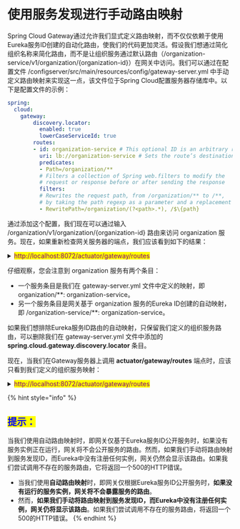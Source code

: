 # 使用服务发现进行手动路由映射

Spring Cloud Gateway通过允许我们显式定义路由映射，而不仅仅依赖于使用Eureka服务ID创建的自动化路由，使我们的代码更加灵活。假设我们想通过简化组织名称来简化路由，而不是让组织服务通过默认路由（/organization-service/v1/organization/{organization-id}）在网关中访问。我们可以通过在配置文件 /configserver/src/main/resources/config/gateway-server.yml 中手动定义路由映射来实现这一点，该文件位于Spring Cloud配置服务器存储库中。以下是配置文件的示例：

```yaml
spring:
  cloud:
    gateway:
        discovery.locator:
          enabled: true
          lowerCaseServiceId: true
        routes:
        - id: organization-service # This optional ID is an arbitrary route ID.
          uri: lb://organization-service # Sets the route’s destination URI
          predicates:    
          - Path=/organization/**
          # Filters a collection of Spring web.filters to modify the 
          # request or response before or after sending the response
          filters: 
          # Rewrites the request path, from /organization/** to /**, 
          # by taking the path regexp as a parameter and a replacement order
          - RewritePath=/organization/(?<path>.*), /$\{path}
```

通过添加这个配置，我们现在可以通过输入 /organization/v1/organization/{organization-id} 路由来访问 organization 服务。现在，如果重新检查网关服务器的端点，我们应该看到如下的结果：

<details>

<summary><mark style="color:purple;">http://localhost:8072/actuator/gateway/routes</mark></summary>

{% code overflow="wrap" %}
```json
[
    ...
    {
        "predicate": "Paths: [/organization-service/**], match trailing slash: true",
        "metadata": {
            "management.port": "8081"
        },
        "route_id": "ReactiveCompositeDiscoveryClient_ORGANIZATION-SERVICE",
        "filters": [
            "[[RewritePath /organization-service/?(?<remaining>.*) = '/${remaining}'], order = 1]"
        ],
        "uri": "lb://ORGANIZATION-SERVICE",
        "order": 0
    },
    {
        "predicate": "Paths: [/organization/**], match trailing slash: true",
        "route_id": "organization-service",
        "filters": [
            "[[RewritePath /organization/(?<path>.*) = '/${path}'], order = 1]"
        ],
        "uri": "lb://organization-service",
        "order": 0
    }
]
```
{% endcode %}

</details>

仔细观察，您会注意到 organization 服务有两个条目：

* 一个服务条目是我们在 gateway-server.yml 文件中定义的映射，即 organization/\*\*: organization-service。
* 另一个服务条目是网关基于 organization 服务的Eureka ID创建的自动映射，即 /organization-service/\*\*: organization-service。

如果我们想排除Eureka服务ID路由的自动映射，只保留我们定义的组织服务路由，可以删除我们在 gateway-server.yml 文件中添加的 **spring.cloud.gateway.discovery.locator** 条目。

现在，当我们在Gateway服务器上调用 **actuator/gateway/routes** 端点时，应该只看到我们定义的组织服务映射：

<details>

<summary><mark style="color:purple;">http://localhost:8072/actuator/gateway/routes</mark></summary>

{% code overflow="wrap" %}
```json
[
    {
        "predicate": "Paths: [/organization/**], match trailing slash: true",
        "route_id": "organization-service",
        "filters": [
            "[[RewritePath /organization/(?<path>.*) = '/${path}'], order = 1]"
        ],
        "uri": "lb://organization-service",
        "order": 0
    }
]
```
{% endcode %}

</details>

{% hint style="info" %}
## <mark style="color:blue;">提示：</mark>

当我们使用自动路由映射时，即网关仅基于Eureka服务ID公开服务时，如果没有服务实例正在运行，网关将不会公开服务的路由。然而，如果我们手动将路由映射到服务发现ID，而Eureka中没有注册任何实例，网关仍然会显示该路由。如果我们尝试调用不存在的服务路由，它将返回一个500的HTTP错误。

* 当我们使用**自动路由映射**时，即网关仅根据Eureka服务ID公开服务时，**如果没有运行的服务实例，网关将不会暴露服务的路由**。
* 然而，**如果我们手动将路由映射到服务发现ID，而Eureka中没有注册任何实例，网关仍将显示该路由**。如果我们尝试调用不存在的服务路由，将返回一个500的HTTP错误。
{% endhint %}
